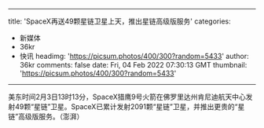 
---
title: 'SpaceX再送49颗星链卫星上天，推出星链高级版服务'
categories: 
 - 新媒体
 - 36kr
 - 快讯
headimg: 'https://picsum.photos/400/300?random=5433'
author: 36kr
comments: false
date: Fri, 04 Feb 2022 07:30:13 GMT
thumbnail: 'https://picsum.photos/400/300?random=5433'
---

<div>   
美东时间2月3日13时13分，SpaceX猎鹰9号火箭在佛罗里达州肯尼迪航天中心发射49颗“星链”卫星。SpaceX已累计发射2091颗“星链”卫星，并推出更贵的“星链”高级版服务。（澎湃）  
</div>
            